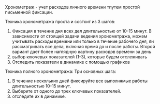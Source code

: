 Хронометраж - учет расходов личного времени тпутем простой письменной фиксации. 

Техника хронометража проста и состоит из 3 шагов:

1. Фиксация в течение дня всех дел длительностью от 10-15 минут. В зависимости от стоящей задачи ведения хронометража, можем учитывать расходы времени или только в течение рабочего дня, ли рассматривать все дела, включая время до и после работы. Второй вариант дает более наглядную картину расходов времени за день 
2. выбор ключевых показателей (1-3), которые будем отслеживать
3. Отследить показатели в динамике с помощью графиков

Техника полного хронометража:
Три основных шага:
1. В течение нескольких дней фиксируйте все выполнямые работы длительностью 10-15 минут.
2. Выберите от одного до трех ключевых показателей.
3. отследите их в динамике.


